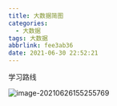 ```yaml
---
title: 大数据简图
categories:
  - 大数据
tags: 大数据
abbrlink: fee3ab36
date: 2021-06-30 22:52:21
---
```


学习路线

![image-20210626155255769](https://www.caijy.top//image-20210626155255769.png)